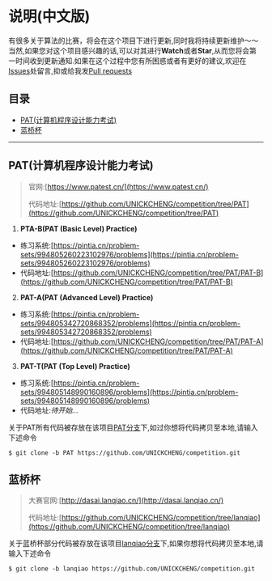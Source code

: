 # 说明(中文版)

有很多关于算法的比赛，将会在这个项目下进行更新,同时我将持续更新维护～～<br>
当然,如果您对这个项目感兴趣的话,可以对其进行**Watch**或者**Star**,从而您将会第一时间收到更新通知.如果在这个过程中您有所困惑或者有更好的建议,欢迎在[Issues](https://github.com/UNICKCHENG/competition/issues)处留言,抑或给我发[Pull requests](https://github.com/UNICKCHENG/competition/pulls)

## 目录
- [PAT(计算机程序设计能力考试)](#PAT)
- [蓝桥杯](#蓝桥杯)

---

## PAT(计算机程序设计能力考试)

> 官网:[https://www.patest.cn/](https://www.patest.cn/)       
>
> 代码地址:[https://github.com/UNICKCHENG/competition/tree/PAT](https://github.com/UNICKCHENG/competition/tree/PAT)

1. **PTA-B(PAT (Basic Level) Practice)**

- 练习系统:[https://pintia.cn/problem-sets/994805260223102976/problems](https://pintia.cn/problem-sets/994805260223102976/problems)
- 代码地址:[https://github.com/UNICKCHENG/competition/tree/PAT/PAT-B](https://github.com/UNICKCHENG/competition/tree/PAT/PAT-B)

2. **PAT-A(PAT (Advanced Level) Practice)**

- 练习系统:[https://pintia.cn/problem-sets/994805342720868352/problems](https://pintia.cn/problem-sets/994805342720868352/problems)
- 代码地址:[https://github.com/UNICKCHENG/competition/tree/PAT/PAT-A](https://github.com/UNICKCHENG/competition/tree/PAT/PAT-A)

3. **PAT-T(PAT (Top Level) Practice)**

- 练习系统:[https://pintia.cn/problem-sets/994805148990160896/problems](https://pintia.cn/problem-sets/994805148990160896/problems)
- 代码地址:*待开始...*

关于PAT所有代码被存放在该项目[PAT分支](https://github.com/UNICKCHENG/competition/tree/PAT)下,如过你想将代码拷贝至本地,请输入下述命令

```
$ git clone -b PAT https://github.com/UNICKCHENG/competition.git
```



## 蓝桥杯

> 大赛官网:[http://dasai.lanqiao.cn/](http://dasai.lanqiao.cn/)    
>
> 代码地址:[https://github.com/UNICKCHENG/competition/tree/lanqiao](https://github.com/UNICKCHENG/competition/tree/lanqiao)

关于蓝桥杯部分代码被存放在该项目[lanqiao分支](https://github.com/UNICKCHENG/competition/tree/lanqiao)下,如果你想将代码拷贝至本地,请输入下述命令

```
$ git clone -b lanqiao https://github.com/UNICKCHENG/competition.git
```

